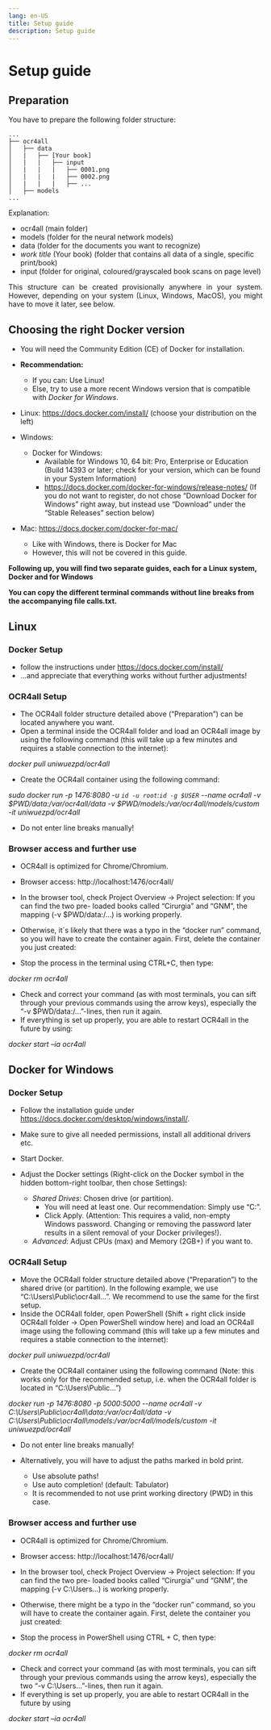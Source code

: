 ```yaml
---
lang: en-US
title: Setup guide
description: Setup guide
---
```

# Setup guide

## Preparation
You have to prepare the following folder structure:

```
...
├── ocr4all
│   ├── data
│   |   ├── [Your book]
│   |   |   ├── input
│   |   |   |   ├── 0001.png
│   |   |   |   ├── 0002.png
│   |   |   |   ├── ...
│   ├── models
...
```

Explanation:
- ocr4all (main folder)
- models (folder for the neural network models)
- data (folder for the documents you want to recognize)
- *work title* (Your book) (folder that contains all data of a single, specific print/book)
- input (folder for original, coloured/grayscaled book scans on page level)

<p style="text-align: justify">This structure can be created provisionally anywhere in your system. However, depending on your system (Linux, Windows, MacOS), you might have to move it later, see below.</p>

## Choosing the right Docker version
- You will need the Community Edition (CE) of Docker for installation.
- **Recommendation:** 
	- If you can: Use Linux!
	- Else, try to use a more recent Windows version that is compatible with *Docker for Windows*.

- Linux: https://docs.docker.com/install/ (choose your distribution on the left)

- Windows:

	- Docker for Windows:
		- Available for Windows 10, 64 bit: Pro, Enterprise or Education (Build 14393 or later; check for your version, which can be found in your System Information)
		- https://docs.docker.com/docker-for-windows/release-notes/ (If you do not want to register, do not chose “Download Docker for Windows” right away, but instead use “Download” under the “Stable Releases” section below)

- Mac: https://docs.docker.com/docker-for-mac/
	- Like with Windows, there is Docker for Mac
	- However, this will not be covered in this guide.


**Following up, you will find two separate guides, each for a Linux system, Docker and for Windows**

**You can copy the different terminal commands without line breaks from the accompanying file calls.txt.**


## Linux
### Docker Setup

- follow the instructions under https://docs.docker.com/install/
- ...and appreciate that everything works without further adjustments!

### OCR4all Setup

- The OCR4all folder structure detailed above (“Preparation”) can be located anywhere you want.
- Open a terminal inside the OCR4all folder and load an OCR4all image by using the following command (this will take up a few minutes and requires a stable connection to the internet):

*docker pull uniwuezpd/ocr4all*

- Create the OCR4all container using the following command:

*sudo docker run -p 1476:8080 -u `id -u root`:`id -g $USER` --name ocr4all -v $PWD/data:/var/ocr4all/data -v $PWD/models:/var/ocr4all/models/custom -it uniwuezpd/ocr4all*

- Do not enter line breaks manually!

### Browser access and further use

- OCR4all is optimized for Chrome/Chromium.
- Browser access: http://localhost:1476/ocr4all/
- In the browser tool, check Project Overview -> Project selection: If you can find the two pre- loaded books called “Cirurgia” and “GNM”, the mapping (-v $PWD/data:/…) is working properly.

- Otherwise, it´s likely that there was a typo in the “docker run” command, so you will have to create the container again. First, delete the container you just created:

- Stop the process in the terminal using CTRL+C, then type:

*docker rm ocr4all*

- Check and correct your command (as with most terminals, you can sift through your previous commands using the arrow keys), especially the “-v $PWD/data:/…”-lines, then run it again.
- If everything is set up properly, you are able to restart OCR4all in the future by using:

*docker start –ia ocr4all*

## Docker for Windows
### Docker Setup

- Follow the installation guide under https://docs.docker.com/desktop/windows/install/.

- Make sure to give all needed permissions, install all additional drivers etc.

- Start Docker.
- Adjust the Docker settings (Right-click on the Docker symbol in the hidden bottom-right toolbar, then chose Settings):
    - *Shared Drives*: Chosen drive (or partition).
        - You will need at least one. Our recommendation: Simply use “C:”.
        - Click Apply. (Attention: This requires a valid, non-empty Windows password. Changing or removing the password later results in a silent removal of your Docker privileges!).
    - *Advanced*: Adjust CPUs (max) and Memory (2GB+) if you want to.


### OCR4all Setup

- Move the OCR4all folder structure detailed above (“Preparation”) to the shared drive (or partition). In the following example, we use “C:\Users\Public\ocr4all\...”. We recommend to use the same for the first setup.
- Inside the OCR4all folder, open PowerShell (Shift + right click inside OCR4all folder -> Open PowerShell window here) and load an OCR4all image using the following command (this will take up a few minutes and requires a stable connection to the internet):

*docker pull uniwuezpd/ocr4all*

- Create the OCR4all container using the following command (Note: this works only for the recommended setup, i.e. when the OCR4all folder is located in “C:\Users\Public\...”)

*docker run -p 1476:8080 -p 5000:5000 --name ocr4all -v C:\Users\Public\ocr4all\data:/var/ocr4all/data -v C:\Users\Public\ocr4all\models:/var/ocr4all/models/custom -it uniwuezpd/ocr4all*

- Do not enter line breaks manually!

- Alternatively, you will have to adjust the paths marked in bold print.
    - Use absolute paths!
    - Use auto completion! (default: Tabulator)
    - It is recommended to not use print working directory (PWD) in this case.

### Browser access and further use

- OCR4all is optimized for Chrome/Chromium.
- Browser access: http://localhost:1476/ocr4all/
- In the browser tool, check Project Overview -> Project selection: If you can find the two pre- loaded books called “Cirurgia” und “GNM”, the mapping (-v C:\Users\...) is working properly.
 
 - Otherwise, there might be a typo in the “docker run” command, so you will have to create the container again. First, delete the container you just created:
- Stop the process in PowerShell using CTRL + C, then type:

*docker rm ocr4all*

- Check and correct your command (as with most terminals, you can sift through your previous commands using the arrow keys), especially the two “-v C:\Users\...”-lines, then run it again.
- If everything is set up properly, you are able to restart OCR4all in the future by using

*docker start –ia ocr4all*

